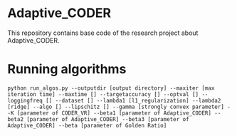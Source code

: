 # Adaptive_CODER

This repository contains base code of the research project about Adaptive_CODER.


# Running algorithms

```
python run_algos.py --outputdir [output directory] --maxiter [max iteration time] --maxtime [] --targetaccuracy [] --optval [] --loggingfreq [] --dataset [] --lambda1 [l1_regularization] --lambda2 [ridge] --algo [] --lipschitz [] --gamma [strongly convex parameter] --K [parameter of CODER_VR] --beta1 [parameter of Adaptive_CODER] --beta2 [parameter of Adaptive_CODER] --beta3 [parameter of Adaptive_CODER] --beta [parameter of Golden Ratio]
```